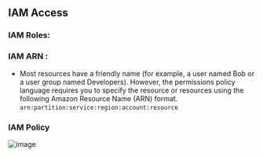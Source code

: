 ## IAM Access

### IAM Roles:

### IAM ARN :
- Most resources have a friendly name (for example, a user named Bob or a user group named Developers). However, the permissions policy language requires you to specify the resource or resources using the following Amazon Resource Name (ARN) format.
`arn:partition:service:region:account:resource`

### IAM Policy
![image](https://user-images.githubusercontent.com/6918419/116284654-f1539e00-a7aa-11eb-957e-cffe92b84090.png)
